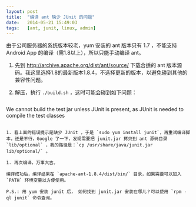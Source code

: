 ```yaml
---
layout: post
title:  "编译 ant 缺少 JUnit 的问题"
date:   2014-05-21 15:49:03
tags:   [ant, junit, linux, admin]
---
```


由于公司服务器的系统版本较老，yum 安装的 ant 版本只有 1.7 ，不能支持 Android App 的编译（需1.8以上），所以只能手动编译 ant。

1. 先到 http://archive.apache.org/dist/ant/source/ 下载合适的 ant 版本源码。我这里选择1.8的最新版本1.8.4，不选择更新的版本，以避免碰到其他的兼容性问题。

1. 解压，执行 `./build.sh` ，这时可能会碰到如下问题：


    ```
We cannot build the test jar unless JUnit is present, as JUnit is needed to compile the test classes
```

1. 看上面的错误提示是缺少 JUnit ，于是 `sudo yum install junit`，再重试编译脚本，还是不行，Google 了一下，发现需要把 junit.jar 拷贝到 ant 源码目录 `lib/optional` ，我的路径是：`cp /usr/share/java/junit.jar lib/optional/` 。

1. 再次编译，万事大吉。

编译成功后，编译结果在 `apache-ant-1.8.4/dist/bin/` 目录，如果需要可以加入 `PATH` 环境变量以方便使用。

P.S.: 用 yum 安装 junit 后， 如何找到 junit.jar 安装在哪儿？可以使用 `rpm -ql junit` 命令查询。